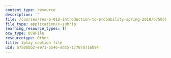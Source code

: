 ```yaml
---
content_type: resource
description: ''
file: /courses/res-6-012-introduction-to-probability-spring-2018/a750bbb2e9715546adc517787a716b94_xDN5Onmu0mk.vtt
file_type: application/x-subrip
learning_resource_types: []
ocw_type: OCWFile
resourcetype: Other
title: 3play caption file
uid: a750bbb2-e971-5546-adc5-17787a716b94
---
```

